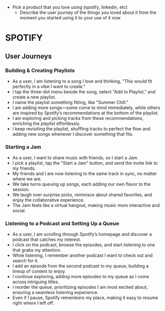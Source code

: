 - Pick a product that you love using (spotify, linkedin, etc)
  - Describe the user journey of the things you loved about it from the moment you started using it to your use of it now

# SPOTIFY
## User Journeys

### Building & Creating Playlists
- As a user, I am listening to a song I love and thinking, "This would fit perfectly in a vibe I want to create."
- I tap the three-dot menu beside the song, select "Add to Playlist," and create a new playlist.
- I name the playlist something fitting, like "Summer Chill."
- I am adding more songs—some come to mind immediately, while others are inspired by Spotify’s recommendations at the bottom of the playlist.
- I am exploring and picking tracks from these recommendations, enriching the playlist effortlessly.
- I keep revisiting the playlist, shuffling tracks to perfect the flow and adding new songs whenever I discover something that fits.


### Starting a Jam
- As a user, I want to share music with friends, so I start a Jam.
- I pick a playlist, tap the "Start a Jam" button, and send the invite link to my friends.
- My friends and I are now listening to the same track in sync, no matter where we are.
- We take turns queuing up songs, each adding our own flavor to the session.
- We laugh over surprise picks, reminisce about shared favorites, and enjoy the collaborative experience.
- The Jam feels like a virtual hangout, making music more interactive and social.


### Listening to a Podcast and Setting Up a Queue
- As a user, I am scrolling through Spotify’s homepage and discover a podcast that catches my interest.
- I click on the podcast, browse the episodes, and start listening to one that grabs my attention.
- While listening, I remember another podcast I want to check out and search for it.
- I add an episode from the second podcast to my queue, building a lineup of content to enjoy.
- I continue exploring, adding more episodes to my queue as I come across intriguing titles.
- I reorder the queue, prioritizing episodes I am most excited about, ensuring a seamless listening experience.
- Even if I pause, Spotify remembers my place, making it easy to resume right where I left off.